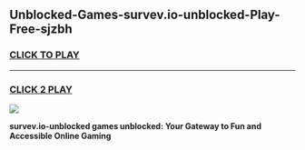 
## Unblocked-Games-survev.io-unblocked-Play-Free-sjzbh
<h3>
<a href="https://premium76.site?title=survev.io-unblocked&ref=19M">CLICK TO PLAY</a></h3>
<hr>

<h3>
<a href="https://premium76.site?title=survev.io-unblocked&ref=19M">CLICK 2 PLAY</a>
  
</h3>

<a href="https://premium76.site?title=survev.io-unblocked&ref=19M"><img src="https://clearcache.store/games.png"></a>


**survev.io-unblocked games unblocked: Your Gateway to Fun and Accessible Online Gaming**
